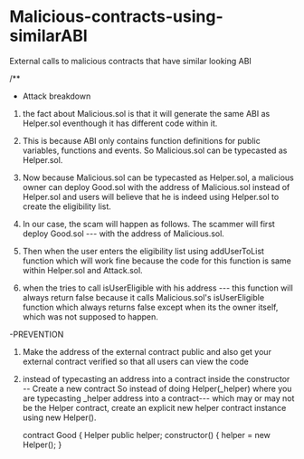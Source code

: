 # Malicious-contracts-using-similarABI
External calls to malicious contracts that have similar looking ABI 


/**
 * Attack breakdown
  
 1. the fact about Malicious.sol is that it will generate the same ABI as Helper.sol eventhough it has different code within it.
 
 2. This is because ABI only contains function definitions for public variables, functions and events. So Malicious.sol can be typecasted as Helper.sol.
 
 3.  Now because Malicious.sol can be typecasted as Helper.sol, 
    a malicious owner can deploy Good.sol with the address of Malicious.sol instead of Helper.sol 
    and users will believe that he is indeed using Helper.sol to create the eligibility list.
  
 4. In our case, the scam will happen as follows. The scammer will first deploy Good.sol --- with the address of Malicious.sol. 
  
 5. Then when the user enters the eligibility list using addUserToList function which will work fine because the code for this function is same within Helper.sol and Attack.sol.
  
 6. when the tries to call isUserEligible with his address ---
    this function will always return false because it calls Malicious.sol's isUserEligible function which always returns false 
    except when its the owner itself, which was not supposed to happen.


-PREVENTION 

1. Make the address of the external contract public and also get your external contract verified so that all users can view the code
2. instead of typecasting an address into a contract inside the constructor -- Create a new contract
   So instead of doing Helper(_helper) where you are typecasting _helper address into a contract--- which may or may not be the Helper contract, 
    create an explicit new helper contract instance using new Helper().
    
    contract Good {
    Helper public helper;
    constructor() {
        helper = new Helper();
}


